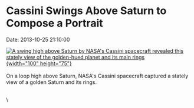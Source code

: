Cassini Swings Above Saturn to Compose a Portrait
=================================================

Date: 2013-10-25 21:10:00

[![A swing high above Saturn by NASA\'s Cassini spacecraft revealed this
stately view of the golden-hued planet and its main
rings](http://www.jpl.nasa.gov/images/cassini/20131025/pia17474-th.jpg){width="100"
height="75"}](http://www.jpl.nasa.gov/news/news.php?release=2013-311&rn=news.xml&rst=3933)\
\
On a loop high above Saturn, NASA\'s Cassini spacecraft captured a
stately view of a golden Saturn and its rings.

\
\
